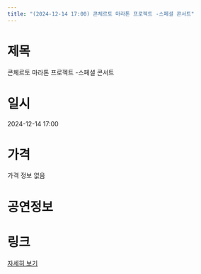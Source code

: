 ```yaml
---
title: "(2024-12-14 17:00) 콘체르토 마라톤 프로젝트 -스페셜 콘서트"
---
```


# 제목
콘체르토 마라톤 프로젝트 -스페셜 콘서트

# 일시
2024-12-14 17:00

# 가격
가격 정보 없음

# 공연정보
  
  


# 링크
[자세히 보기](https://www.sac.or.kr/site/main/show/show_view?SN=67274 "https://www.sac.or.kr/site/main/show/show_view?SN=67274")
